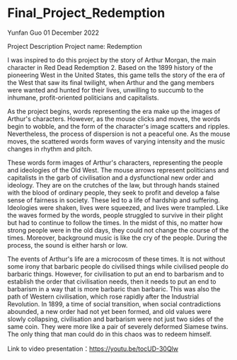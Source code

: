 # Final_Project_Redemption
Yunfan Guo
01 December 2022

Project Description
Project name: Redemption

I was inspired to do this project by the story of Arthur Morgan, the main character in Red Dead Redemption 2. Based on the 1899 history of the pioneering West in the United States, this game tells the story of the era of the West that saw its final twilight, when Arthur and the gang members were wanted and hunted for their lives, unwilling to succumb to the inhumane, profit-oriented politicians and capitalists.

As the project begins, words representing the era make up the images of Arthur's characters. However, as the mouse clicks and moves, the words begin to wobble, and the form of the character's image scatters and ripples. Nevertheless, the process of dispersion is not a peaceful one. As the mouse moves, the scattered words form waves of varying intensity and the music changes in rhythm and pitch.

These words form images of Arthur's characters, representing the people and ideologies of the Old West. The mouse arrows represent politicians and capitalists in the garb of civilisation and a dysfunctional new order and ideology. They are on the crutches of the law, but through hands stained with the blood of ordinary people, they seek to profit and develop a false sense of fairness in society. These led to a life of hardship and suffering. Ideologies were shaken, lives were squeezed, and lives were trampled. Like the waves formed by the words, people struggled to survive in their plight but had to continue to follow the times. In the midst of this, no matter how strong people were in the old days, they could not change the course of the times. Moreover, background music is like the cry of the people. During the process, the sound is either harsh or low.

The events of Arthur's life are a microcosm of these times. It is not without some irony that barbaric people do civilised things while civilised people do barbaric things. However, for civilisation to put an end to barbarism and to establish the order that civilisation needs, then it needs to put an end to barbarism in a way that is more barbaric than barbaric. This was also the path of Western civilisation, which rose rapidly after the Industrial Revolution. In 1899, a time of social transition, when social contradictions abounded, a new order had not yet been formed, and old values were slowly collapsing, civilisation and barbarism were not just two sides of the same coin. They were more like a pair of severely deformed Siamese twins. The only thing that man could do in this chaos was to redeem himself.


Link to video presentation：https://youtu.be/tocUD-30Qlw
